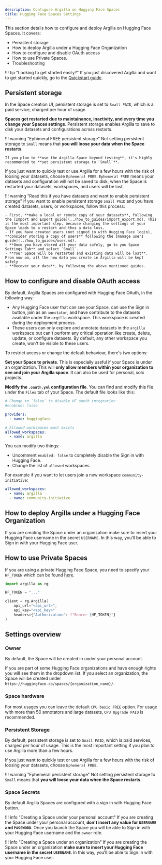 ```yaml
---
description: Configure Argilla on Hugging Face Spaces
title: Hugging Face Spaces Settings
---
```


This section details how to configure and deploy Argilla on Hugging Face Spaces. It covers:

- Persistent storage
- How to deploy Argilla under a Hugging Face Organization
- How to configure and disable OAuth access
- How to use Private Spaces.
- Troubleshooting


!!! tip "Looking to get started easily?"
    If you just discovered Argilla and want to get started quickly, go to the [Quickstart guide](quickstart.md).

## Persistent storage
In the Space creation UI, persistent storage is set to `Small PAID`, which is a paid service, charged per hour of usage. 

**Spaces get restarted due to maintainance, inactivity, and every time you change your Spaces settings**. Persistent storage enables Argilla to save to disk your datasets and configurations across restarts.

!!! warning "Ephimeral FREE persistent storage"
    Not setting persistent storage to `Small` means that **you will loose your data when the Space restarts**. 
        
    If you plan to **use the Argilla Space beyond testing**, it's highly recommended to **set persistent storage to `Small`**.

If you just want to quickly test or use Argilla for a few hours with the risk of loosing your datasets, choose `Ephemeral FREE`. `Ephemeral FREE` means your datasets and configuration will not be saved to disk, when the Space is restarted your datasets, workspaces, and users will be lost.

!!! warning "Read this if you have datasets and want to enable persistent storage"
    If you want to enable persistent storage `Small PAID` and you have created datasets, users, or workspaces, follow this process:

    - First, **make a local or remote copy of your datasets**, following the [Import and Export guide](../how_to_guides/import_export.md). This is the most important step, because changing the settings of your Space leads to a restart and thus a data loss.
    - If you have created users (not signed in with Hugging Face login), **consider storing a copy of users** following the [manage users guide](../how_to_guides/user.md).
    - **Once you have stored all your data safely, go to you Space Settings Tab** and select `Small`.
    - **Your Space will be restarted and existing data will be lost**. From now on, all the new data you create in Argilla will be kept safely
    - **Recover your data**, by following the above mentioned guides.

## How to configure and disable OAuth access
By default, Argilla Spaces are configured with Hugging Face OAuth, in the following way:

- Any Hugging Face user that can see your Space, can use the Sign in button, join as an `annotator`, and have contribute to the datasets available under the `argilla` workspace. This workspace is created during the deployment process. 
- These users can only explore and annotate datasets in the `argilla` workspace but can't perform any critical operation like create, delete, update, or configure datasets. By default, any other workspace you create, won't be visible to these users.

To restrict access or change the default behaviour, there's two options:

**Set your Space to private**. This is especially useful if your Space is under an organization. This will **only allow members within your organization to see and join your Argilla space**. It can also be used for personal, solo projects.

**Modify the `.oauth.yml` configuration file**. You can find and modify this file under the `Files` tab of your Space. The default file looks like this:

```yaml
# Change to `false` to disable HF oauth integration
#enabled: false

providers:
  - name: huggingface

# Allowed workspaces must exists 
allowed_workspaces:
  - name: argilla
```
You can modify two things:

- Uncomment `enabled: false` to completely disable the Sign in with Hugging Face.
- Change the list of `allowed` workspaces.

For example if you want to let users join a new workspace `community-initiative`:

```yaml
allowed_workspaces:
  - name: argilla
  - name: community-initiative
```

## How to deploy Argilla under a Hugging Face Organization

If you are creating the Space under an organization make sure to insert your Hugging Face username in the secret `USERNAME`. In this way, you'll be able to Sign in with your Hugging Face user.


## How to use Private Spaces
If you are using a private Hugging Face Space, you need to specify your `HF_TOKEN` which can be found [here](https://huggingface.co/settings/tokens).

```python
import argilla as rg

HF_TOKEN = "..."

client = rg.Argilla(
    api_url="<api_url>",
    api_key="<api_key>"
    headers={"Authorization": f"Bearer {HF_TOKEN}"}
)
```

## Settings overview

### Owner

By default, the Space will be created in under your personal account. 

If you are part of some Hugging Face organizations and have enough rights you will see them in the dropdown list. If you select an organization, the Space will be created under `https://huggingface.co/spaces/{organization_name}/`.

### Space hardware

For most usages you can leave the default `CPU basic FREE` option. For usage with more than 50 annotators and large datasets, `CPU Upgrade PAID` is recommended.

### Persistent Storage
By default, persistent storage is set to `Small PAID`, which is paid services, charged per hour of usage. This is the most important setting if you plan to use Argilla more than a few hours. 

If you just want to quickly test or use Argilla for a few hours with the risk of loosing your datasets, choose `Ephemeral FREE`. 

!!! warning "Ephemeral persistent storage"
    Not setting persistent storage to `Small` means that **you will loose your data when the Space restarts**. 

### Space Secrets

By default Argilla Spaces are configured with a sign in with Hugging Face button. 

!!! info "Creating a Space under your personal account" 
    If you are creating the Space under your personal account, **don't insert any value for `USERNAME` and `PASSWORD`**. Once you launch the Space you will be able to Sign in with your Hugging Face username and the `owner` role. 

!!! info "Creating a Space under an organization" 
    If you are creating the Space under an organization **make sure to insert your Hugging Face username in the secret `USERNAME`**. In this way, you'll be able to Sign in with your Hugging Face user.